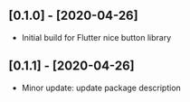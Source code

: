 ## [0.1.0] - [2020-04-26]

* Initial build for Flutter nice button library

## [0.1.1] - [2020-04-26]

* Minor update: update package description
